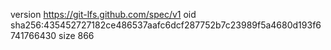 version https://git-lfs.github.com/spec/v1
oid sha256:435452727182ce486537aafc6dcf287752b7c23989f5a4680d193f6741766430
size 866

